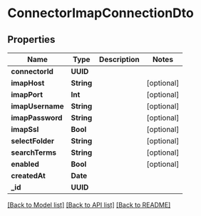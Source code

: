 # ConnectorImapConnectionDto

## Properties
Name | Type | Description | Notes
------------ | ------------- | ------------- | -------------
**connectorId** | **UUID** |  | 
**imapHost** | **String** |  | [optional] 
**imapPort** | **Int** |  | [optional] 
**imapUsername** | **String** |  | [optional] 
**imapPassword** | **String** |  | [optional] 
**imapSsl** | **Bool** |  | [optional] 
**selectFolder** | **String** |  | [optional] 
**searchTerms** | **String** |  | [optional] 
**enabled** | **Bool** |  | [optional] 
**createdAt** | **Date** |  | 
**_id** | **UUID** |  | 

[[Back to Model list]](../README#documentation-for-models) [[Back to API list]](../README#documentation-for-api-endpoints) [[Back to README]](../README)


